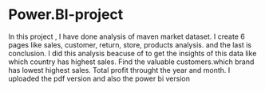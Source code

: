 # Power.BI-project
In this project , I have done analysis of  maven market dataset. I create 6 pages like sales, customer, return, store, products analysis. and the last is conclusion.
I did this analysis beacuse of to get the insights of this data like which country has highest sales. Find the valuable customers.which brand has lowest highest sales. Total profit throught the year and month.
I uploaded the pdf version and also the power bi version

